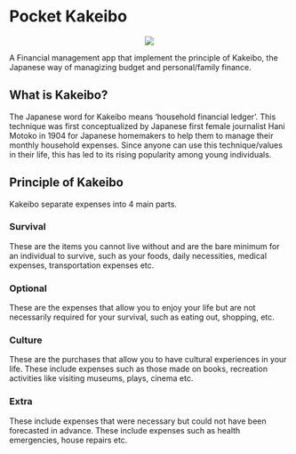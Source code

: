 # Pocket Kakeibo

<p align="center">
<img src="https://user-images.githubusercontent.com/54136956/200221952-f56a84ff-3b99-4fd4-8cab-80926031e277.png">
</p>


A Financial management app that implement the principle of Kakeibo, the Japanese way of managizing budget and personal/family finance.

## What is Kakeibo?
The Japanese word for Kakeibo means ‘household financial ledger’. This technique was first conceptualized by Japanese first female journalist Hani Motoko in 1904 for Japanese homemakers to help them to manage their monthly household expenses. Since anyone can use this technique/values in their life, this has led to its rising popularity among young individuals.

## Principle of Kakeibo

Kakeibo separate expenses into 4 main parts.

### Survival
These are the items you cannot live without and are the bare minimum for an individual to survive, such as your foods, daily necessities, medical expenses, transportation expenses etc.

### Optional
These are the expenses that allow you to enjoy your life but are not necessarily required for your survival, such as eating out, shopping, etc.

### Culture  
These are the purchases that allow you to have cultural experiences in your life. These include expenses such as those made on books, recreation activities like visiting museums, plays, cinema etc.

### Extra
These include expenses that were necessary but could not have been forecasted in advance. These include expenses such as health emergencies, house repairs etc.
